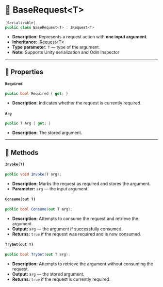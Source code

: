 # 🧩 BaseRequest&lt;T&gt;

```csharp
[Serializable]
public class BaseRequest<T> : IRequest<T>
```

- **Description:** Represents a request action with <b>one input argument</b>.
- **Inheritance:** [IRequest&lt;T&gt;](IRequest%601.md)
- **Type parameter:** `T` — type of the argument.
- **Note:** Supports Unity serialization and Odin Inspector

---

## 🔑 Properties

#### `Required`

```csharp
public bool Required { get; }
```

- **Description:** Indicates whether the request is currently required.

#### `Arg`

```csharp
public T Arg { get; }
```

- **Description:** The stored argument.

---

## 🏹 Methods

#### `Invoke(T)`

```csharp
public void Invoke(T arg);
```

- **Description:** Marks the request as required and stores the argument.
- **Parameter:** `arg` — the input argument.

#### `Consume(out T)`

```csharp
public bool Consume(out T arg);
```

- **Description:** Attempts to consume the request and retrieve the argument.
- **Output:** `arg` — the argument if successfully consumed.
- **Returns:** `true` if the request was required and is now consumed.

#### `TryGet(out T)`

```csharp
public bool TryGet(out T arg);
```

- **Description:** Attempts to retrieve the argument without consuming the request.
- **Output:** `arg` — the stored argument.
- **Returns:** `true` if the request is currently required.